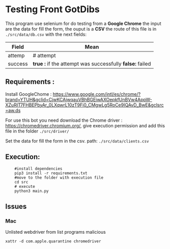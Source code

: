 # Testing Front GotDibs

This program use selenium for do testing from a **Google Chrome** the input are the data for fill the form, the ouput is a **CSV** the route of this file is in ```./src/data/db.csv``` with the next fields:

| Field | Mean |
|-------|------|
|attemp |# attempt|
|success| **true :** if the attempt was successfully **false:** failed|  

## Requirements :
Install GoogleChome : https://www.google.com/intl/es/chrome/?brand=YTUH&gclid=CjwKCAjwqauVBhBGEiwAXOepkfUnBVw4AppW-XZuRIT7FHBEPbyAr_0LXqwrL10zT9Fi0_CMgwLg5RoCe9IQAvD_BwE&gclsrc=aw.ds


For use this bot you need download the Chrome driver :
https://chromedriver.chromium.org/,
give execution permission and add this file in the folder ```./src/driver/```


Set the data for fill the form in the csv. path: ```./src/data/clients.csv```


## Execution:
```
    #install dependencies 
    pip3 install -r requirements.txt
    #move to the folder with execution file
    cd src
    # execute 
    python3 main.py
```

## Issues

### Mac 
Unlisted webdriver from list programs malicious 
```
xattr -d com.apple.quarantine chromedriver 

```